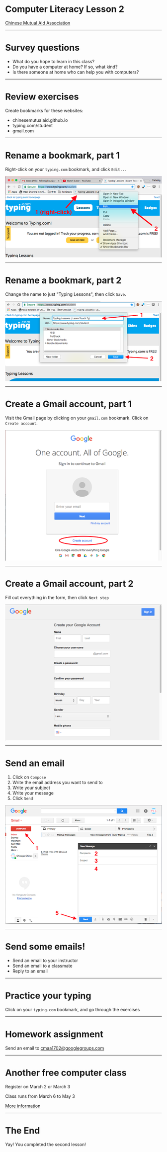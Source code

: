 # Computer Literacy Lesson 2

[Chinese Mutual Aid Association](http://chinesemutualaid.org)

---
# Survey questions

- What do you hope to learn in this class?
- Do you have a computer at home? If so, what kind?
- Is there someone at home who can help you with computers?

---
# Review exercises

Create bookmarks for these websites:

- chinesemutualaid.github.io
- typing.com/student
- gmail.com

---
# Rename a bookmark, part 1

Right-click on your `typing.com` bookmark, and click `Edit...`

![Right-click on bookmark and click Edit...](edit-bookmark.png)

---
# Rename a bookmark, part 2

Change the name to just "Typing Lessons", then click `Save`.

![Change the name to "Typing Lessons"](edit-bookmark-name.png)

---
# Create a Gmail account, part 1

Visit the Gmail page by clicking on your `gmail.com` bookmark. Click on `Create account`.

![Click on "Create account"](create-account.png)

---
# Create a Gmail account, part 2

Fill out everything in the form, then click `Next step`

![Fill out the form](account-form.png)

---
# Send an email

1. Click on `Compose`
2. Write the email address you want to send to
3. Write your subject
4. Write your message
5. Click `Send`

![Send an email](compose-email.png)

---
# Send some emails!

- Send an email to your instructor
- Send an email to a classmate
- Reply to an email

---
# Practice your typing

Click on your `typing.com` bookmark, and go through the exercises

---
# Homework assignment

Send an email to cmaa1702@googlegroups.com

---
# Another free computer class

Register on March 2 or March 3

Class runs from March 6 to May 3

[More information](computer-classes-march-2017.pdf)

---
# The End

Yay! You completed the second lesson!
